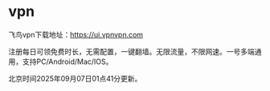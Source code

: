 # vpn
飞鸟vpn下载地址：https://ui.vpnvpn.com 

注册每日可领免费时长，无需配置，一键翻墙。无限流量，不限网速。一号多端通用，支持PC/Android/Mac/IOS。

北京时间2025年09月07日01点41分更新。
